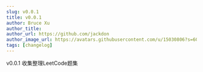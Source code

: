 ```yaml
---
slug: v0.0.1
title: v0.0.1
author: Bruce Xu
author_title: 
author_url: https://github.com/jackdon
author_image_url: https://avatars.githubusercontent.com/u/15030806?s=60&v=4
tags: [changelog]
---
```


v0.0.1 收集整理LeetCode题集
